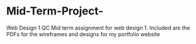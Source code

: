 # Mid-Term-Project-
Web Design 1 QC 
Mid term assignment for web design 1. Included are the PDFs for the wireframes and designs for my portfolio website 
